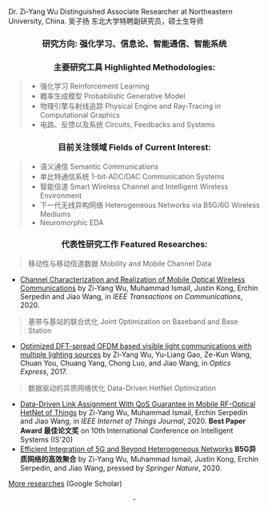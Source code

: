 Dr. Zi-Yang Wu
Distinguished Associate Researcher at Northeastern University, China.
吴子扬
东北大学特聘副研究员，硕士生导师

### <center>研究方向: 强化学习、信息论、智能通信、智能系统</center> 

### <center>主要研究工具 Highlighted Methodologies:</center> 
> - 强化学习 Reinforcement Learning
> - 概率生成模型 Probabilistic Generative Model
> - 物理引擎与射线追踪 Physical Engine and Ray-Tracing in Computational Graphics
> - 电路、反馈以及系统 Circuits, Feedbacks and Systems

### <center>目前关注领域 Fields of Current Interest:</center> 
> - 语义通信 Semantic Communications 
> - 单比特通信系统 1-bit-ADC/DAC Communication Systems
> - 智能信道 Smart Wireless Channel and Intelligent Wireless Environment
> - 下一代无线异构网络 Heterogeneous Networks via B5G/6G Wireless Mediums
> - Neuromorphic EDA

### <center>代表性研究工作 Featured Researches:</center> 
> 移动性与移动信道数据 Mobility and Mobile Channel Data 
  - [Channel Characterization and Realization of Mobile Optical Wireless Communications](https://ieeexplore.ieee.org/abstract/document/9140033) by Zi-Yang Wu, Muhammad Ismail, Justin Kong, Erchin Serpedin and Jiao Wang, in _IEEE Transactions on Communications_, 2020.

> 基带与基站的联合优化 Joint Optimization on Baseband and Base Station  
  - [Optimized DFT-spread OFDM based visible light communications with multiple lighting sources](https://www.osapublishing.org/oe/abstract.cfm?uri=oe-25-22-26468) by Zi-Yang Wu, Yu-Liang Gao, Ze-Kun Wang, Chuan You, Chuang Yang, Chong Luo, and Jiao Wang, in _Optics Express_, 2017.  

> 数据驱动的异质网络优化 Data-Driven HetNet Optimization  
  - [Data-Driven Link Assignment With QoS Guarantee in Mobile RF-Optical HetNet of Things](https://ieeexplore.ieee.org/stamp/stamp.jsp?tp=&arnumber=9007356&isnumber=9115800) by Zi-Yang Wu, Muhammad Ismail, Erchin Serpedin and Jiao Wang, in _IEEE Internet of Things Journal_, 2020. **Best Paper Award 最佳论文奖** on 10th International Conference on Intelligent Systems (IS'20)
  - [Efficient Integration of 5G and Beyond Heterogeneous Networks](https://link.springer.com/book/10.1007%2F978-981-15-6938-8) **B5G异质网络的高效聚合** by Zi-Yang Wu, Muhammad Ismail, Justin Kong, Erchin Serpedin, and Jiao Wang, pressed by _Springer Nature_, 2020.
  
[More researches](https://scholar.google.com.hk/citations?user=BDEsGscAAAAJ&hl=zh-CN) (Google Scholar)

<center> - </center>
